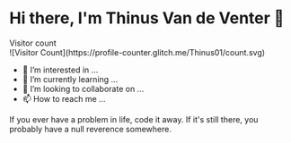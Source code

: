 # Hi there, I'm Thinus Van de Venter 👋 

<p align="left"> 
  Visitor count<br>
![Visitor Count](https://profile-counter.glitch.me/Thinus01/count.svg)
</p>


- 👀 I’m interested in ...
- 🌱 I’m currently learning ...
- 💞️ I’m looking to collaborate on ...
- 📫 How to reach me ...

If you ever have a problem in life, code it away. If it's still there, you probably have a null reverence somewhere.
